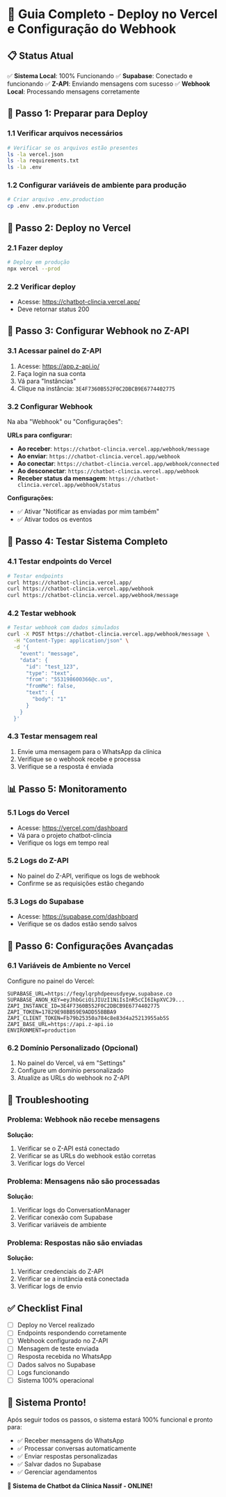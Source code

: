 # 🚀 Guia Completo - Deploy no Vercel e Configuração do Webhook

## 📋 Status Atual

✅ **Sistema Local**: 100% Funcionando
✅ **Supabase**: Conectado e funcionando
✅ **Z-API**: Enviando mensagens com sucesso
✅ **Webhook Local**: Processando mensagens corretamente

## 🔧 Passo 1: Preparar para Deploy

### 1.1 Verificar arquivos necessários
```bash
# Verificar se os arquivos estão presentes
ls -la vercel.json
ls -la requirements.txt
ls -la .env
```

### 1.2 Configurar variáveis de ambiente para produção
```bash
# Criar arquivo .env.production
cp .env .env.production
```

## 🚀 Passo 2: Deploy no Vercel

### 2.1 Fazer deploy
```bash
# Deploy em produção
npx vercel --prod
```

### 2.2 Verificar deploy
- Acesse: https://chatbot-clincia.vercel.app/
- Deve retornar status 200

## 🔗 Passo 3: Configurar Webhook no Z-API

### 3.1 Acessar painel do Z-API
1. Acesse: https://app.z-api.io/
2. Faça login na sua conta
3. Vá para "Instâncias"
4. Clique na instância: `3E4F7360B552F0C2DBCB9E6774402775`

### 3.2 Configurar Webhook
Na aba "Webhook" ou "Configurações":

**URLs para configurar:**
- **Ao receber**: `https://chatbot-clincia.vercel.app/webhook/message`
- **Ao enviar**: `https://chatbot-clincia.vercel.app/webhook`
- **Ao conectar**: `https://chatbot-clincia.vercel.app/webhook/connected`
- **Ao desconectar**: `https://chatbot-clincia.vercel.app/webhook`
- **Receber status da mensagem**: `https://chatbot-clincia.vercel.app/webhook/status`

**Configurações:**
- ✅ Ativar "Notificar as enviadas por mim também"
- ✅ Ativar todos os eventos

## 🧪 Passo 4: Testar Sistema Completo

### 4.1 Testar endpoints do Vercel
```bash
# Testar endpoints
curl https://chatbot-clincia.vercel.app/
curl https://chatbot-clincia.vercel.app/webhook
curl https://chatbot-clincia.vercel.app/webhook/message
```

### 4.2 Testar webhook
```bash
# Testar webhook com dados simulados
curl -X POST https://chatbot-clincia.vercel.app/webhook/message \
  -H "Content-Type: application/json" \
  -d '{
    "event": "message",
    "data": {
      "id": "test_123",
      "type": "text",
      "from": "553198600366@c.us",
      "fromMe": false,
      "text": {
        "body": "1"
      }
    }
  }'
```

### 4.3 Testar mensagem real
1. Envie uma mensagem para o WhatsApp da clínica
2. Verifique se o webhook recebe e processa
3. Verifique se a resposta é enviada

## 📊 Passo 5: Monitoramento

### 5.1 Logs do Vercel
- Acesse: https://vercel.com/dashboard
- Vá para o projeto chatbot-clincia
- Verifique os logs em tempo real

### 5.2 Logs do Z-API
- No painel do Z-API, verifique os logs de webhook
- Confirme se as requisições estão chegando

### 5.3 Logs do Supabase
- Acesse: https://supabase.com/dashboard
- Verifique se os dados estão sendo salvos

## 🔧 Passo 6: Configurações Avançadas

### 6.1 Variáveis de Ambiente no Vercel
Configure no painel do Vercel:
```env
SUPABASE_URL=https://feqylqrphdpeeusdyeyw.supabase.co
SUPABASE_ANON_KEY=eyJhbGciOiJIUzI1NiIsInR5cCI6IkpXVCJ9...
ZAPI_INSTANCE_ID=3E4F7360B552F0C2DBCB9E6774402775
ZAPI_TOKEN=17829E98BB59E9ADD55BBBA9
ZAPI_CLIENT_TOKEN=Fb79b25350a784c8e83d4a25213955ab5S
ZAPI_BASE_URL=https://api.z-api.io
ENVIRONMENT=production
```

### 6.2 Domínio Personalizado (Opcional)
1. No painel do Vercel, vá em "Settings"
2. Configure um domínio personalizado
3. Atualize as URLs do webhook no Z-API

## 🚨 Troubleshooting

### Problema: Webhook não recebe mensagens
**Solução:**
1. Verificar se o Z-API está conectado
2. Verificar se as URLs do webhook estão corretas
3. Verificar logs do Vercel

### Problema: Mensagens não são processadas
**Solução:**
1. Verificar logs do ConversationManager
2. Verificar conexão com Supabase
3. Verificar variáveis de ambiente

### Problema: Respostas não são enviadas
**Solução:**
1. Verificar credenciais do Z-API
2. Verificar se a instância está conectada
3. Verificar logs de envio

## ✅ Checklist Final

- [ ] Deploy no Vercel realizado
- [ ] Endpoints respondendo corretamente
- [ ] Webhook configurado no Z-API
- [ ] Mensagem de teste enviada
- [ ] Resposta recebida no WhatsApp
- [ ] Dados salvos no Supabase
- [ ] Logs funcionando
- [ ] Sistema 100% operacional

## 🎉 Sistema Pronto!

Após seguir todos os passos, o sistema estará 100% funcional e pronto para:
- ✅ Receber mensagens do WhatsApp
- ✅ Processar conversas automaticamente
- ✅ Enviar respostas personalizadas
- ✅ Salvar dados no Supabase
- ✅ Gerenciar agendamentos

**🚀 Sistema de Chatbot da Clínica Nassif - ONLINE!** 
